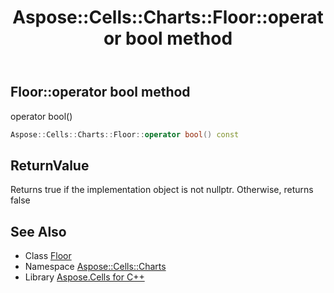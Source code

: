 ﻿---
title: Aspose::Cells::Charts::Floor::operator bool method
linktitle: operator bool
second_title: Aspose.Cells for C++ API Reference
description: 'Aspose::Cells::Charts::Floor::operator bool method. operator bool() in C++.'
type: docs
weight: 400
url: /cpp/aspose.cells.charts/floor/operator_bool/
---
## Floor::operator bool method


operator bool()

```cpp
Aspose::Cells::Charts::Floor::operator bool() const
```


## ReturnValue

Returns true if the implementation object is not nullptr. Otherwise, returns false

## See Also

* Class [Floor](../)
* Namespace [Aspose::Cells::Charts](../../)
* Library [Aspose.Cells for C++](../../../)

